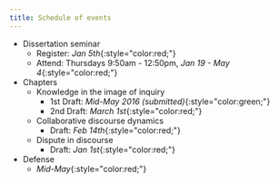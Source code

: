 ```yaml
---
title: Schedule of events
---
```


+ Dissertation seminar
  + Register: *Jan 5th*{:style="color:red;"}
  + Attend: Thursdays 9:50am - 12:50pm, *Jan 19 - May 4*{:style="color:red;"}
+ Chapters
  + Knowledge in the image of inquiry
    + 1st Draft: *Mid-May 2016 (submitted)*{:style="color:green;"}
    + 2nd Draft: *March 1st*{:style="color:red;"}
  + Collaborative discourse dynamics
    + Draft: *Feb 14th*{:style="color:red;"}
  + Dispute in discourse
    + Draft: *Jan 1st*{:style="color:red;"}
+ Defense
  + *Mid-May*{:style="color:red;"}
